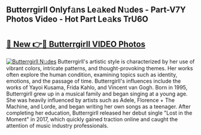 ## Butterrgirll Onlyf𝚊ns Le𝚊ked N𝚞des - Part-V7Y Photos Video - Hot Part Le𝚊ks TrU6O

# <h2><a href="http://ab56211.deff.icu/?id=Butterrgirll">🔗 New 👉🔴 Butterrgirll VIDEO Photos</a></h2>

[![Butterrgirll N𝚞des](https://i.imgur.com/rIISA9y.gif)](http://ab56211.deff.icu/?id=Butterrgirll)
Butterrgirll's artistic style is characterized by her use of vibrant colors, intricate patterns, and thought-provoking themes. Her works often explore the human condition, examining topics such as identity, emotions, and the passage of time. Butterrgirll's influences include the works of Yayoi Kusama, Frida Kahlo, and Vincent van Gogh. Born in 1995, Butterrgirll grew up in a musical family and began singing at a young age. She was heavily influenced by artists such as Adele, Florence + The Machine, and Lorde, and began writing her own songs as a teenager. After completing her education, Butterrgirll released her debut single "Lost in the Moment" in 2017, which quickly gained traction online and caught the attention of music industry professionals.

